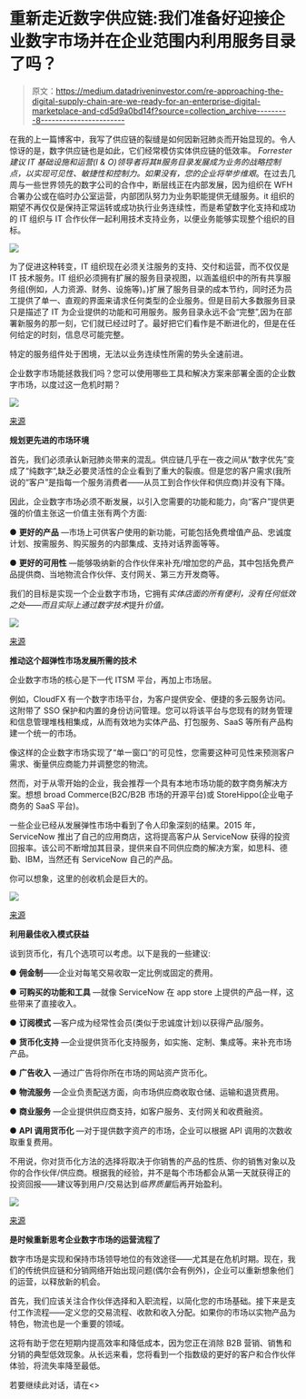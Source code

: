 # 重新走近数字供应链:我们准备好迎接企业数字市场并在企业范围内利用服务目录了吗？

> 原文：<https://medium.datadriveninvestor.com/re-approaching-the-digital-supply-chain-are-we-ready-for-an-enterprise-digital-marketplace-and-cd5d9a0bd14f?source=collection_archive---------8----------------------->

在我的上一篇博客中，我写了供应链的裂缝是如何因新冠肺炎而开始显现的。令人惊讶的是，数字供应链也是如此，它们经常模仿实体供应链的低效率。 *Forrester 建议 IT 基础设施和运营(I & O)领导者将其#服务目录发展成为业务的战略控制点，以实现可见性、敏捷性和控制力。如果没有，您的企业将举步维艰*。在过去几周与一些世界领先的数字公司的合作中，断层线正在内部发展，因为组织在 WFH 合署办公或在临时办公室运营，内部团队努力为业务职能提供无缝服务。it 组织的期望不再仅仅是保持正常运转或成功执行业务连续性，而是希望数字化支持和成功的 IT 组织与 IT 合作伙伴一起利用技术支持业务，以便业务能够实现整个组织的目标。

![](img/48d6e5063f19134aad63f5805bd529d6.png)

为了促进这种转变，IT 组织现在必须关注服务的支持、交付和运营，而不仅仅是 IT 技术服务。IT 组织必须拥有扩展的服务目录视图，以涵盖组织中的所有共享服务组(例如，人力资源、财务、设施等)。)扩展了服务目录的成本节约，同时还为员工提供了单一、直观的界面来请求任何类型的企业服务。但是目前大多数服务目录只是描述了 IT 为企业提供的功能和可用服务。服务目录永远不会“完整”,因为在部署新服务的那一刻，它们就已经过时了。最好把它们看作是不断进化的，但是在任何给定的时刻，信息尽可能完整。

特定的服务组件处于困境，无法以业务连续性所需的势头全速前进。

企业数字市场能拯救我们吗？您可以使用哪些工具和解决方案来部署全面的企业数字市场，以度过这一危机时期？

![](img/2064ba6b7a3bd5f26160c4c93fd4971c.png)

[来源](https://unsplash.com/photos/2FPjlAyMQTA)

**规划更先进的市场环境**

首先，我们必须承认新冠肺炎带来的混乱。供应链几乎在一夜之间从“数字优先”变成了“纯数字”,缺乏必要灵活性的企业看到了重大的裂痕。但是您的客户需求(我所说的“客户”是指每一个服务消费者——从员工到合作伙伴和供应商)并没有下降。

因此，企业数字市场必须不断发展，以引入您需要的功能和能力，向“客户”提供更强的价值主张这一价值主张有两个方面:

● **更好的产品** —市场上可供客户使用的新功能，可能包括免费增值产品、忠诚度计划、按需服务、购买服务的内部集成、支持对话界面等等。

● **更好的可用性** —能够吸纳新的合作伙伴来补充/增加您的产品，其中包括免费产品提供商、当地物流合作伙伴、支付网关、第三方开发商等。

我们的目标是实现一个企业数字市场，它拥有*实体店面的所有便利，没有任何低效之处——而且实际上通过数字技术*提升*价值。*

![](img/5d47ce7f044c0618d68f00492056a5a5.png)

[来源](https://unsplash.com/photos/LqKhnDzSF-8)

**推动这个超弹性市场发展所需的技术**

企业数字市场的核心是下一代 ITSM 平台，再加上市场层。

例如，CloudFX 有一个数字市场平台，为客户提供安全、便捷的多云服务访问。这附带了 SSO 保护和内置的身份访问管理。您可以将该平台与您现有的财务管理和信息管理堆栈相集成，从而有效地为实体产品、打包服务、SaaS 等所有产品构建一个统一的市场。

像这样的企业数字市场实现了“单一窗口”的可见性，您需要这种可见性来预测客户需求、衡量供应商能力并调整您的物流。

然而，对于从零开始的企业，我会推荐一个具有本地市场功能的数字商务解决方案。想想 broad Commerce(B2C/B2B 市场的开源平台)或 StoreHippo(企业电子商务的 SaaS 平台)。

一些企业已经从发展弹性市场中看到了令人印象深刻的结果。2015 年，ServiceNow 推出了自己的应用商店，这将提高客户从 ServiceNow 获得的投资回报率。该公司不断增加其目录，提供来自不同供应商的解决方案，如思科、德勤、IBM，当然还有 ServiceNow 自己的产品。

你可以想象，这里的创收机会是巨大的。

![](img/337a4e230498110d21742597f0d898b8.png)

[来源](https://unsplash.com/photos/gMsnXqILjp4)

**利用最佳收入模式获益**

谈到货币化，有几个选项可以考虑。以下是我的一些建议:

● **佣金制**——企业对每笔交易收取一定比例或固定的费用。

● **可购买的功能和工具** —就像 ServiceNow 在 app store 上提供的产品一样，这些带来了直接收入。

● **订阅模式** —客户成为经常性会员(类似于忠诚度计划)以获得产品/服务。

● **货币化支持** —企业提供货币化支持服务，如实施、定制、集成等。来补充市场产品。

● **广告收入** —通过广告将你所在市场的网站资产货币化。

● **物流服务** —企业负责配送方面，向市场供应商收取仓储、运输和退货费用。

● **商业服务** —企业提供供应商支持，如客户服务、支付网关和收费融资。

● **API 调用货币化** —对于提供数字资产的市场，企业可以根据 API 调用的次数收取重复费用。

不用说，你对货币化方法的选择将取决于你销售的产品的性质、你的销售对象以及你的合作伙伴/供应商。根据我的经验，并不是每个市场都会从第一天就获得正的投资回报——建议等到用户/交易达到*临界质量*后再开始盈利。

![](img/a170c2744b1064b27afec4ff20297e1b.png)

[来源](https://unsplash.com/photos/JqZ7q_S3xOE)

**是时候重新思考企业数字市场的运营流程了**

数字市场是实现和保持市场领导地位的有效途径——尤其是在危机时期。现在，我们的传统供应链和分销网络开始出现问题(偶尔会有例外)，企业可以重新想象他们的运营，以释放新的机会。

首先，我们应该关注合作伙伴选择和入职流程，以简化您的市场基础。接下来是支付工作流程——定义您的交易流程、收款和收入分配。如果你的市场以实物产品为特色，物流也是一个重要的领域。

这将有助于您在短期内提高效率和降低成本，因为您正在消除 B2B 营销、销售和分销的典型低效现象。从长远来看，您将看到一个指数级的更好的客户和合作伙伴体验，将流失率降至最低。

若要继续此对话，请在<<arvind>></arvind>